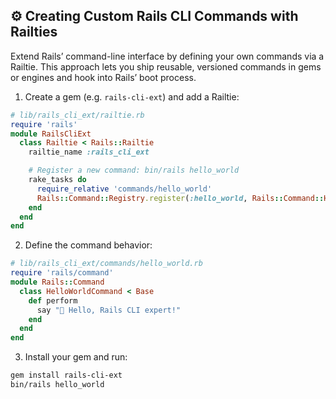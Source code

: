 ## ⚙️ Creating Custom Rails CLI Commands with Railties

Extend Rails’ command-line interface by defining your own commands via a Railtie. This approach lets you ship reusable, versioned commands in gems or engines and hook into Rails’ boot process.

1. Create a gem (e.g. `rails-cli-ext`) and add a Railtie:

```ruby
# lib/rails_cli_ext/railtie.rb
require 'rails'
module RailsCliExt
  class Railtie < Rails::Railtie
    railtie_name :rails_cli_ext

    # Register a new command: bin/rails hello_world
    rake_tasks do
      require_relative 'commands/hello_world'
      Rails::Command::Registry.register(:hello_world, Rails::Command::HelloWorldCommand)
    end
  end
end
```

2. Define the command behavior:

```ruby
# lib/rails_cli_ext/commands/hello_world.rb
require 'rails/command'
module Rails::Command
  class HelloWorldCommand < Base
    def perform
      say "👋 Hello, Rails CLI expert!"
    end
  end
end
```

3. Install your gem and run:

```bash
gem install rails-cli-ext
bin/rails hello_world
```